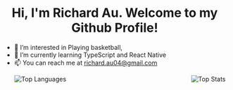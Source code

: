 <!---
au-richard/au-richard is a ✨ special ✨ repository because its `README.md` (this file) appears on your GitHub profile.
You can click the Preview link to take a look at your changes.
--->
<h1 align="center">Hi, I'm Richard Au. Welcome to my Github Profile!</h1>

- 👀 I’m interested in Playing basketball,
- 🌱 I’m currently learning TypeScript and React Native
- 📫 You can reach me at richard.au04@gmail.com
  <!-- width="400" height="300" -->
  <p><img align="right" src="https://github-readme-stats.vercel.app/api?username=au-richard&show_icons=true&locale=en" alt="Top Stats"></p>
  <!-- <br />
  <br />
  <br /> -->
  <!-- <br />
  <br />
  <br /> -->
  <p><img align="left" src="https://github-readme-stats.vercel.app/api/top-langs?username=au-richard&show_icons=true&locale=en&layout=compact" alt="Top Languages" /></p>

<!-- [![Anurag's GitHub stats](https://github-readme-stats.vercel.app/api?username=anuraghazra)](https://github.com/anuraghazra/github-readme-stats) -->
